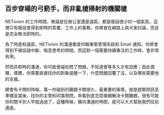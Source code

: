 
## 百步穿楊的弓箭手，而非亂槍掃射的機關槍

NETivism 的工作時間，無論是在辦公室還是遠距，都是廢話很少的一個氣氛，這裡只有廢話會得到即時的答覆，工作上的事務，你將會在網路上與大家討論，而且是完全無法即時的。

為了時差和遠距，NETivism 的溝通重度仰賴專案管理系統和 Email 通知。你將會得到不被話語中斷、喘息思考的時間，而這對一個需要持續專注的工作時，會非常有用。

然而非即時的溝通，你可能會碰到問了問題，不知道會等多久才有回應；因此偶爾，偶爾，你需要直接找你的對象提醒一下，什麼問題回覆了沒，以及哪些需要他的支援。

總會有卡關的時候。萬一你碰到的難題卡關很久，最重要的事情，就是趕緊把訊息準備妥當後，找你的主管和同事問問，來看到底怎麼接續解決卡關難題，很有可能你的關卡別人早就過過了，這種時候，橫向溝通的時間，就可以大大幫助我們往前邁進。
